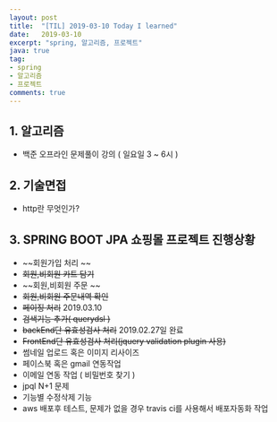 ```yaml
---
layout: post
title:  "[TIL] 2019-03-10 Today I learned"
date:   2019-03-10
excerpt: "spring, 알고리즘, 프로젝트"
java: true
tag:
- spring
- 알고리즘
- 프로젝트
comments: true
---
```


## 1. 알고리즘

* 백준 오프라인 문제풀이 강의 ( 일요일 3 ~ 6시 )

## 2. 기술면접

* http란 무엇인가?

## 3. SPRING BOOT JPA 쇼핑몰 프로젝트 진행상황

* ~~회원가입 처리 ~~
* ~~회원,비회원 카트 담기~~
* ~~회원,비회원 주문 ~~
* ~~회원,비회원 주문내역 확인~~
* ~~페이징 처리~~ 2019.03.10
* ~~검색기능 추가( querydsl )~~
* ~~backEnd단 유효성검사 처리~~ 2019.02.27일 완료
* ~~FrontEnd단 유효성검사 처리(jquery validation plugin 사용)~~
* 썸네일 업로드 혹은 이미지 리사이즈
* 페이스북 혹은 gmail 연동작업
* 이메일 연동 작업 ( 비밀번호 찾기 )
* jpql N+1 문제
* 기능별 수정삭제 기능
* aws 배포후 테스트, 문제가 없을 경우 travis ci를 사용해서 배포자동화 작업